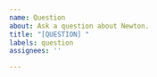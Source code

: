 ```yaml
---
name: Question
about: Ask a question about Newton.
title: "[QUESTION] "
labels: question
assignees: ''

---
```


<!--  Ask a question about Newton. -->
